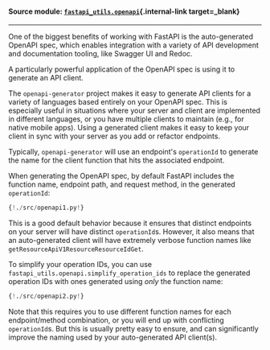 #### Source module: [`fastapi_utils.openapi`](https://github.com/dmontagu/fastapi-utils/blob/master/fastapi_utils/openapi.py){.internal-link target=_blank}

---

One of the biggest benefits of working with FastAPI is the auto-generated OpenAPI spec, which enables
integration with a variety of API development and documentation tooling, like Swagger UI and Redoc.

A particularly powerful application of the OpenAPI spec is using it to generate an API client.

The `openapi-generator` project makes it easy to generate API clients for a variety of languages based
entirely on your OpenAPI spec. This is especially useful in situations where your server and client are
implemented in different languages, or you have multiple clients to maintain (e.g., for native mobile apps).
Using a generated client makes it easy to keep your client in sync with your server as you add or refactor endpoints.

Typically, `openapi-generator` will use an endpoint's `operationId` to generate the name for the client function
that hits the associated endpoint.

When generating the OpenAPI spec, by default FastAPI includes the function name, endpoint path, and request method,
in the generated `operationId`:

```python hl_lines="13"
{!./src/openapi1.py!}
```

This is a good default behavior because it ensures that distinct endpoints on your server
will have distinct `operationId`s. However, it also means that an auto-generated client will have
extremely verbose function names like `getResourceApiV1ResourceResourceIdGet`.

To simplify your operation IDs, you can use `fastapi_utils.openapi.simplify_operation_ids` to replace
the generated operation IDs with ones generated using *only* the function name:

```python hl_lines="3 13 17"
{!./src/openapi2.py!}
```

Note that this requires you to use different function names for each endpoint/method combination, or you
will end up with conflicting `operationId`s. But this is usually pretty easy to ensure, and can 
significantly improve the naming used by your auto-generated API client(s).

